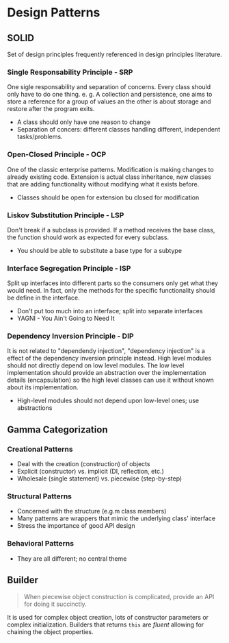 # Design Patterns

## SOLID

Set of design principles frequently referenced in design principles literature.

### Single Responsability Principle - SRP

One sigle responsability and separation of concerns. Every class should only have to do one thing. e. g. A collection and persistence, one aims to store a reference for a group of values an the other is about storage and restore after the program exits.

* A class should only have one reason to change
* Separation of concers: different classes handling different, independent tasks/problems.

### Open-Closed Principle - OCP

One of the classic enterprise patterns. Modification is making changes to already existing code. Extension is actual class inheritance, new classes that are adding functionality without modifying what it exists before.

* Classes should be open for extension bu closed for modification

### Liskov Substitution Principle - LSP

Don't break if a subclass is provided. If a method receives the base class, the function should work as expected for every subclass.

* You should be able to substitute a base type for a subtype

### Interface Segregation Principle - ISP

Split up interfaces into different parts so the consumers only get what they would need. In fact, only the methods for the specific functionality should be define in the interface.

* Don't put too much into an interface; split into separate interfaces
* YAGNI - You Ain't Going to Need It

### Dependency Inversion Principle - DIP

It is not related to "dependendy injection", "dependency injection" is a effect of the dependency inversion principle instead. High level modules should not directly depend on low level modules. The low level implementation should provide an abstraction over the implementation details (encapsulation) so the high level classes can use it without known about its implementation.

* High-level modules should not depend upon low-level ones; use abstractions

## Gamma Categorization

### Creational Patterns

* Deal with the creation (construction) of objects
* Explicit (constructor) vs. implicit (DI, reflection, etc.)
* Wholesale (single statement) vs. piecewise (step-by-step)

### Structural Patterns

* Concerned with the structure (e.g.m class members)
* Many patterns are wrappers that mimic the underlying class' interface
* Stress the importance of good API design

### Behavioral Patterns

* They are all different; no central theme

## Builder

> When piecewise object construction is complicated, provide an API for doing it succinctly.

It is used for complex object creation, lots of constructor parameters or complex initialization. Builders that returns `this` are _fluent_ allowing for chaining the object properties.
